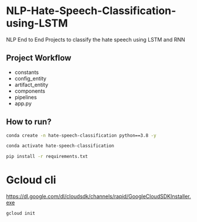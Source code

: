# NLP-Hate-Speech-Classification-using-LSTM
NLP End to End Projects to classify the hate speech using LSTM and RNN


## Project Workflow
- constants
- config_entity
- artifact_entity
- components
- pipelines
- app.py

## How to run?

```bash
conda create -n hate-speech-classification python==3.8 -y
```

```bash
conda activate hate-speech-classification
```

```bash
pip install -r requirements.txt
```


# Gcloud cli
https://dl.google.com/dl/cloudsdk/channels/rapid/GoogleCloudSDKInstaller.exe

```bash
gcloud init
```